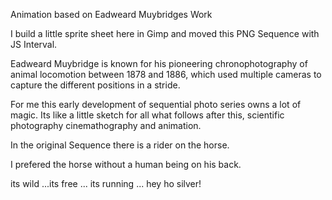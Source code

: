 Animation based on Eadweard Muybridges Work

I build a little sprite sheet here in Gimp and moved this PNG Sequence with JS Interval.


Eadweard Muybridge is known for his pioneering chronophotography of animal locomotion 
between 1878 and 1886, which used multiple cameras to capture the different positions in a stride.


For me this early development of sequential photo series owns a lot of magic.
Its like a little sketch for all what follows after this, 
scientific photography cinemathography and animation.


In the original Sequence there is a rider on the horse.

I prefered the horse without a human being on his back.

its wild ...its free ... its running ... hey ho silver!
